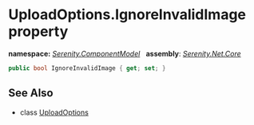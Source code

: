 # UploadOptions.IgnoreInvalidImage property
**namespace:** *[Serenity.ComponentModel](../../README.md#serenity.componentmodel-namespace)*   **assembly**: *[Serenity.Net.Core](../../README.md)*

```csharp
public bool IgnoreInvalidImage { get; set; }
```

## See Also

* class [UploadOptions](../UploadOptions.md)